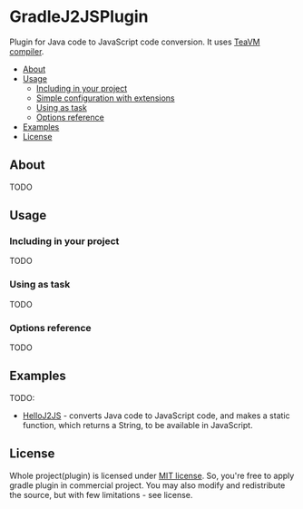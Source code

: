 # GradleJ2JSPlugin

Plugin for Java code to JavaScript code conversion. It uses [TeaVM compiler](https://github.com/konsoletyper/teavm).

* [About](#about)
* [Usage](#usage)
  * [Including in your project](#including-in-your-project)
  * [Simple configuration with extensions](#simple-configuration-with-extensions)
  * [Using as task](#using-as-task)
  * [Options reference](#options-reference)
* [Examples](#examples)
* [License](#license)

## About

TODO

## Usage

### Including in your project

TODO

### Using as task

TODO

### Options reference

TODO

## Examples

TODO:

 * [HelloJ2JS](examples/01-HelloJ2JS) -  converts Java code to JavaScript code, and makes a static function, which returns a String, to be available in JavaScript.


## License

Whole project(plugin) is licensed under [MIT license](LICENSE).
So, you're free to apply gradle plugin in commercial project.
You may also modify and redistribute the source, but with few limitations - see license.